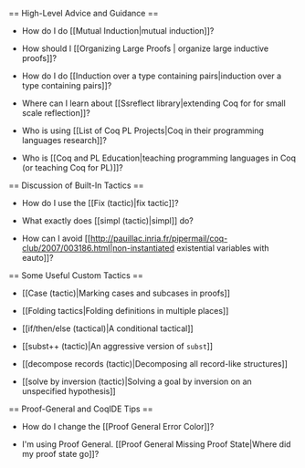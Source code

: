 == High-Level Advice and Guidance ==

* How do I do [[Mutual Induction|mutual induction]]?

* How should I [[Organizing Large Proofs | organize large inductive proofs]]?

* How do I do [[Induction over a type containing pairs|induction over a type containing pairs]]?

* Where can I learn about [[Ssreflect library|extending Coq for for small scale reflection]]?

* Who is using [[List of Coq PL Projects|Coq in their programming languages research]]?

* Who is [[Coq and PL Education|teaching programming languages in Coq (or teaching Coq for PL)]]?


== Discussion of Built-In Tactics ==

* How do I use the [[Fix (tactic)|fix tactic]]?

* What exactly does [[simpl (tactic)|simpl]] do?

* How can I avoid [[http://pauillac.inria.fr/pipermail/coq-club/2007/003186.html|non-instantiated existential variables with eauto]]?


== Some Useful Custom Tactics ==

* [[Case (tactic)|Marking cases and subcases in proofs]]

* [[Folding tactics|Folding definitions in multiple places]]

* [[if/then/else (tactical)|A conditional tactical]]

* [[subst++ (tactic)|An aggressive version of <code>subst</code>]]

* [[decompose records (tactic)|Decomposing all record-like structures]]

* [[solve by inversion (tactic)|Solving a goal by inversion on an unspecified hypothesis]]


== Proof-General and CoqIDE Tips ==

* How do I change the [[Proof General Error Color]]?

* I'm using Proof General.  [[Proof General Missing Proof State|Where did my proof state go]]?

